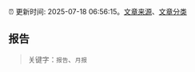 :alarm_clock: 更新时间: 2025-07-18 06:56:15。[文章来源](/README.md)、[文章分类](/TAGS.md)

## 报告


> 关键字：`报告`、`月报`



